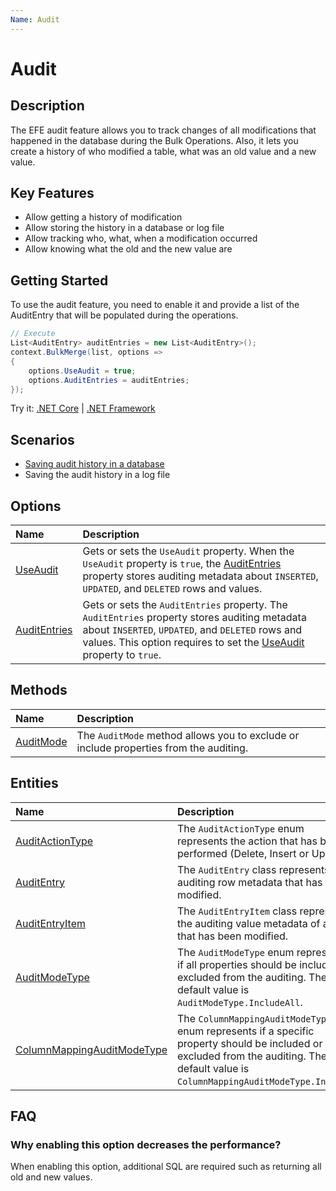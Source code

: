 ```yaml
---
Name: Audit
---
```


# Audit

## Description

The EFE audit feature allows you to track changes of all modifications that happened in the database during the Bulk Operations. Also, it lets you create a history of who modified a table, what was an old value and a new value.

## Key Features

- Allow getting a history of modification
- Allow storing the history in a database or log file
- Allow tracking who, what, when a modification occurred
- Allow knowing what the old and the new value are

## Getting Started

To use the audit feature, you need to enable it and provide a list of the AuditEntry that will be populated during the operations.

```csharp
// Execute
List<AuditEntry> auditEntries = new List<AuditEntry>();
context.BulkMerge(list, options =>
{
    options.UseAudit = true;
    options.AuditEntries = auditEntries;
});

```

Try it: [.NET Core](https://dotnetfiddle.net/) | [.NET Framework](https://dotnetfiddle.net/)

## Scenarios

- [Saving audit history in a database](../options/save-audit-history-in-a-database.md)
- Saving the audit history in a log file

## Options

| Name                               | Description                                                           |
|:-----------------------------------|:----------------------------------------------------------------------|
|[UseAudit](../options/use-audit.md)  | Gets or sets the `UseAudit` property. When the `UseAudit` property is `true`, the [AuditEntries](../options/audit-entries.md) property stores auditing metadata about `INSERTED`, `UPDATED`, and `DELETED` rows and values. |
|[AuditEntries](../options/audit-entries.md)  | Gets or sets the `AuditEntries` property. The `AuditEntries` property stores auditing metadata about `INSERTED`, `UPDATED`, and `DELETED` rows and values. This option requires to set the [UseAudit](../options/use-audit.md) property to `true`. |

## Methods

| Name                               | Description                                                           |
|:-----------------------------------|:----------------------------------------------------------------------|
|[AuditMode](../options/audit-mode.md)  | The `AuditMode` method allows you to exclude or include properties from the auditing. |

## Entities

| Name                               | Description                                                           |
|:-----------------------------------|:----------------------------------------------------------------------|
|[AuditActionType](../options/audit-action-type.md) | The `AuditActionType` enum represents the action that has been performed (Delete, Insert or Update). |
|[AuditEntry](../options/audit-entry.md) | The `AuditEntry` class represents the auditing row metadata that has been modified. |
|[AuditEntryItem](../options/audit-entry-item.md) | The `AuditEntryItem` class represents the auditing value metadata of a row that has been modified. |
|[AuditModeType](../options/audit-mode-type.md) | The `AuditModeType` enum represents if all properties should be included or excluded from the auditing. The default value is `AuditModeType.IncludeAll`. |
|[ColumnMappingAuditModeType](../options/column-mapping-audit-mode-type.md) | The `ColumnMappingAuditModeType` enum represents if a specific property should be included or excluded from the auditing. The default value is `ColumnMappingAuditModeType.Inherit`. |

## FAQ

### Why enabling this option decreases the performance?

When enabling this option, additional SQL are required such as returning all old and new values.
